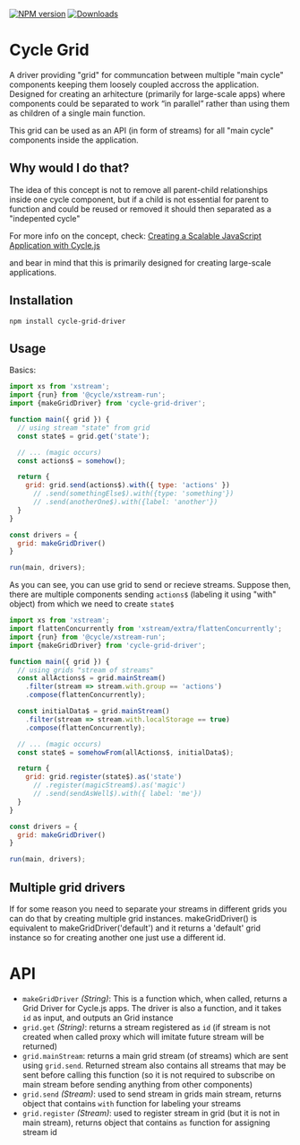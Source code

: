 [![NPM version][npm-image]][npm-url] [![Downloads][downloads-image]][npm-url]

# Cycle Grid

A driver providing "grid" for communcation between multiple "main cycle" components keeping them loosely coupled accross 
the application. Designed for creating an arhitecture (primarily for large-scale apps) where components 
could be separated to work “in parallel” rather than using them as children of a single main function.

This grid can be used as an API (in form of streams) for all "main cycle" components inside the application. 


## Why would I do that?

The idea of this concept is not to remove all parent-child relationships inside one cycle component, but if a child 
is not essential for parent to function and could be reused or removed it should then separated as a "indepented cycle" 

For more info on the concept, check: [Creating a Scalable JavaScript Application with Cycle.js](https://medium.com/@domagojk/creating-a-scalable-javascript-application-with-cycle-js-589f4d4020a5#.ucoin75ee)

and bear in mind that this is primarily designed for creating large-scale applications.

## Installation

```
npm install cycle-grid-driver
```

## Usage

Basics:

```js
import xs from 'xstream';
import {run} from '@cycle/xstream-run';
import {makeGridDriver} from 'cycle-grid-driver';

function main({ grid }) {
  // using stream "state" from grid
  const state$ = grid.get('state');

  // ... (magic occurs)
  const actions$ = somehow(); 

  return {
    grid: grid.send(actions$).with({ type: 'actions' })
      // .send(somethingElse$).with({type: 'something'})
      // .send(anotherOne$).with({label: 'another'})
  }
}

const drivers = {
  grid: makeGridDriver()
}

run(main, drivers);
```

As you can see, you can use grid to send or recieve streams.
Suppose then, there are multiple components sending ```actions$``` (labeling it using "with" object) 
from which we need to create ```state$```

```js
import xs from 'xstream';
import flattenConcurrently from 'xstream/extra/flattenConcurrently';
import {run} from '@cycle/xstream-run';
import {makeGridDriver} from 'cycle-grid-driver';

function main({ grid }) {
  // using grids "stream of streams"
  const allActions$ = grid.mainStream()
    .filter(stream => stream.with.group == 'actions')
    .compose(flattenConcurrently);

  const initialData$ = grid.mainStream()
    .filter(stream => stream.with.localStorage == true)
    .compose(flattenConcurrently);

  // ... (magic occurs)
  const state$ = somehowFrom(allActions$, initialData$); 

  return {
    grid: grid.register(state$).as('state')
      // .register(magicStream$).as('magic')
      // .send(sendAsWell$).with({ label: 'me'})
  }
}

const drivers = {
  grid: makeGridDriver()
}

run(main, drivers);
```

## Multiple grid drivers

If for some reason you need to separate your streams in different grids you can do that by creating multiple grid instances. 
makeGridDriver() is equivalent to makeGridDriver('default') and it returns a 'default' grid instance so for creating another one just use a different id.

# API

- `makeGridDriver` *(String)*: This is a function which, when called, returns a Grid Driver for Cycle.js
apps. The driver is also a function, and it takes `id` as input, and outputs an Grid instance
- `grid.get` *(String)*: returns a stream registered as `id` (if stream is not created when called proxy which will imitate future stream will be returned)
- `grid.mainStream`: returns a main grid stream (of streams) which are sent using `grid.send`. Returned stream also contains all streams that may be sent before calling this function (so it is not required to subscribe on main stream before sending anything from other components)
- `grid.send` *(Stream)*: used to send stream in grids main stream, returns object that contains `with` function for labeling your streams 
- `grid.register` *(Stream)*: used to register stream in grid (but it is not in main stream), returns object that contains `as` function for assigning stream id

[downloads-image]: http://img.shields.io/npm/dm/cycle-grid-driver.svg
[npm-url]: https://npmjs.org/package/cycle-grid-driver
[npm-image]: http://img.shields.io/npm/v/cycle-grid-driver.svg
